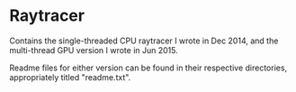# Raytracer
Contains the single-threaded CPU raytracer I wrote in Dec 2014, and the multi-thread GPU version I wrote in Jun 2015.

Readme files for either version can be found in their respective directories, appropriately titled "readme.txt".
